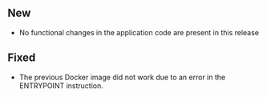 ## New
- No functional changes in the application code are present in this release

## Fixed
- The previous Docker image did not work due to an error in the ENTRYPOINT instruction.

